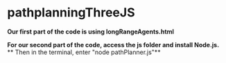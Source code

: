 # pathplanningThreeJS
**Our first part of the code is using longRangeAgents.html**

**For our second part of the code, access the js folder and install Node.js.**
** Then in the terminal, enter "node pathPlanner.js"**
